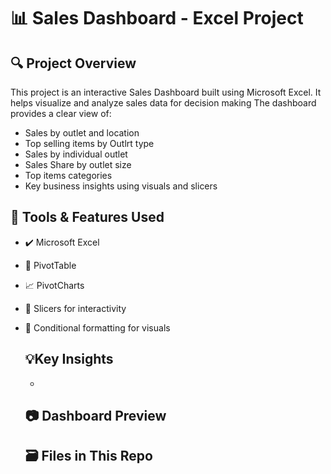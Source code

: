 # 📊 Sales Dashboard - Excel Project
## 🔍 Project Overview 
This project is an interactive Sales Dashboard built using Microsoft Excel. It helps visualize and analyze sales data for decision making
The dashboard provides a clear view of:
- Sales by outlet and location
- Top selling items by Outlrt type
- Sales by individual outlet
- Sales Share by outlet size
- Top items categories
- Key business insights using visuals and slicers

## 🧰 Tools & Features Used
- ✔️ Microsoft Excel
- 📌 PivotTable
- 📈 PivotCharts
- 📌 Slicers for interactivity
- 🎨 Conditional formatting for visuals

  ## 💡Key Insights
  -


  ## 📷 Dashboard Preview

  ## 🗃️ Files in This Repo
  
  
  

